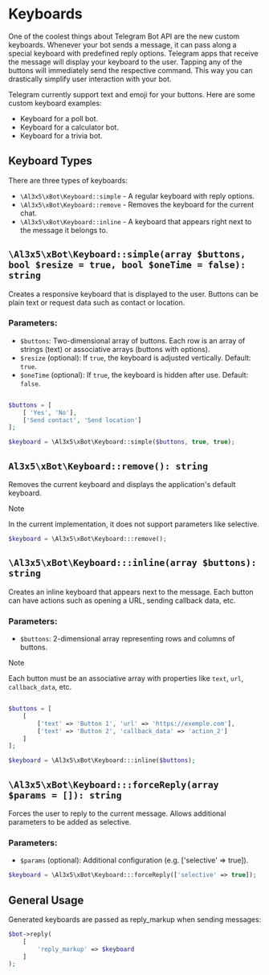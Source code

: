 # Keyboards

One of the coolest things about Telegram Bot API are the new custom keyboards. Whenever your bot sends a message, it can pass along a special keyboard with predefined reply options. Telegram apps that receive the message will display your keyboard to the user. Tapping any of the buttons will immediately send the respective command. This way you can drastically simplify user interaction with your bot.

Telegram currently support text and emoji for your buttons. Here are some custom keyboard examples:
- Keyboard for a poll bot.
- Keyboard for a calculator bot.
- Keyboard for a trivia bot.

## Keyboard Types

There are three types of keyboards:
- `\Al3x5\xBot\Keyboard::simple` - A regular keyboard with reply options.
- `\Al3x5\xBot\Keyboard::remove` - Removes the keyboard for the current chat.
- `\Al3x5\xBot\Keyboard::inline` - A keyboard that appears right next to the message it belongs to.


## `\Al3x5\xBot\Keyboard::simple(array $buttons, bool $resize = true, bool $oneTime = false): string`

Creates a responsive keyboard that is displayed to the user.
Buttons can be plain text or request data such as contact or location.

### Parameters:
- `$buttons`: Two-dimensional array of buttons. Each row is an array of strings (text) or associative arrays (buttons with options).
- `$resize` (optional): If `true`, the keyboard is adjusted vertically. Default: `true`.
- `$oneTime` (optional): If `true`, the keyboard is hidden after use. Default: `false`.

```php

$buttons = [
    [ 'Yes', 'No'],
    ['Send contact', 'Send location']
];

$keyboard = \Al3x5\xBot\Keyboard::simple($buttons, true, true);
```


## `Al3x5\xBot\Keyboard::remove(): string`

Removes the current keyboard and displays the application's default keyboard.

> [!NOTE]
> In the current implementation, it does not support parameters like selective.

```php
$keyboard = \Al3x5\xBot\Keyboard:::remove();
```

## `\Al3x5\xBot\Keyboard:::inline(array $buttons): string`

Creates an inline keyboard that appears next to the message.
Each button can have actions such as opening a URL, sending callback data, etc.

### Parameters:
- `$buttons`: 2-dimensional array representing rows and columns of buttons.

> [!NOTE]
> Each button must be an associative array with properties like `text`, `url`, `callback_data`, etc.

```php

$buttons = [
    [
        ['text' => 'Button 1', 'url' => 'https://exemple.com'],
        ['text' => 'Button 2', 'callback_data' => 'action_2']
    ]
];

$keyboard = \Al3x5\xBot\Keyboard:::inline($buttons);
```


## `\Al3x5\xBot\Keyboard:::forceReply(array $params = []): string`

Forces the user to reply to the current message.
Allows additional parameters to be added as selective.

### Parameters:
- `$params` (optional): Additional configuration (e.g. ['selective' => true]).

```php
$keyboard = \Al3x5\xBot\Keyboard:::forceReply(['selective' => true]);
```


## General Usage

Generated keyboards are passed as reply_markup when sending messages:

```php
$bot->reply(
    [
        'reply_markup' => $keyboard
    ]
);
```
